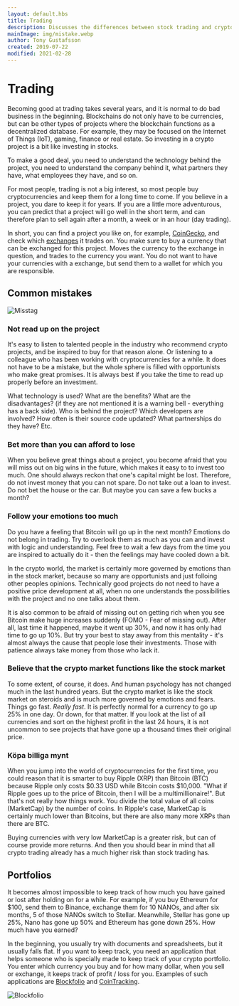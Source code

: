 ```yaml
---
layout: default.hbs
title: Trading
description: Discusses the differences between stock trading and crypto trading, what you should think about and also goes into common pitfalls for beginners.
mainImage: img/mistake.webp
author: Tony Gustafsson
created: 2019-07-22
modified: 2021-02-28
---
```


# Trading

Becoming good at trading takes several years, and it is normal to do bad business in the beginning. Blockchains do not only have to be currencies, but can be other types of projects where the blockchain functions as a decentralized database. For example, they may be focused on the Internet of Things (IoT), gaming, finance or real estate. So investing in a crypto project is a bit like investing in stocks.

To make a good deal, you need to understand the technology behind the project, you need to understand the company behind it, what partners they have, what employees they have, and so on.

For most people, trading is not a big interest, so most people buy cryptocurrencies and keep them for a long time to come. If you believe in a project, you dare to keep it for years. If you are a little more adventurous, you can predict that a project will go well in the short term, and can therefore plan to sell again after a month, a week or in an hour (day trading).

In short, you can find a project you like on, for example, [CoinGecko](https://www.coingecko.com/), and check which [exchanges](/market/exchanges.html) it trades on. You make sure to buy a currency that can be exchanged for this project. Moves the currency to the exchange in question, and trades to the currency you want. You do not want to have your currencies with a exchange, but send them to a wallet for which you are responsible.

## Common mistakes

![Misstag](/img/mistake.webp 'Misstag')

### Not read up on the project

It's easy to listen to talented people in the industry who recommend crypto projects, and be inspired to buy for that reason alone. Or listening to a colleague who has been working with cryptocurrencies for a while. It does not have to be a mistake, but the whole sphere is filled with opportunists who make great promises. It is always best if you take the time to read up properly before an investment.

What technology is used? What are the benefits? What are the disadvantages? (if they are not mentioned it is a warning bell - everything has a back side). Who is behind the project? Which developers are involved? How often is their source code updated? What partnerships do they have? Etc.

### Bet more than you can afford to lose

When you believe great things about a project, you become afraid that you will miss out on big wins in the future, which makes it easy to to invest too much. One should always reckon that one's capital might be lost. Therefore, do not invest money that you can not spare. Do not take out a loan to invest. Do not bet the house or the car. But maybe you can save a few bucks a month?

### Follow your emotions too much

Do you have a feeling that Bitcoin will go up in the next month? Emotions do not belong in trading. Try to overlook them as much as you can and invest with logic and understanding. Feel free to wait a few days from the time you are inspired to actually do it - then the feelings may have cooled down a bit.

In the crypto world, the market is certainly more governed by emotions than in the stock market, because so many are opportunists and just folloing other peoples opinions. Technically good projects do not need to have a positive price development at all, when no one understands the possibilities with the project and no one talks about them.

It is also common to be afraid of missing out on getting rich when you see Bitcoin make huge increases suddenly (FOMO - Fear of missing out). After all, last time it happened, maybe it went up 30%, and now it has only had time to go up 10%. But try your best to stay away from this mentality - it's almost always the cause that people lose their investments. Those with patience always take money from those who lack it.

### Believe that the crypto market functions like the stock market

To some extent, of course, it does. And human psychology has not changed much in the last hundred years. But the crypto market is like the stock market on steroids and is much more governed by emotions and fears. Things go fast. _Really fast_. It is perfectly normal for a currency to go up 25% in one day. Or down, for that matter. If you look at the list of all currencies and sort on the highest profit in the last 24 hours, it is not uncommon to see projects that have gone up a thousand times their original price.

### Köpa billiga mynt

When you jump into the world of cryptocurrencies for the first time, you could reason that it is smarter to buy Ripple (XRP) than Bitcoin (BTC) because Ripple only costs $0.33 USD while Bitcoin costs $10,000. "What if Ripple goes up to the price of Bitcoin, then I will be a multimillionaire!". But that's not really how things work. You divide the total value of all coins (MarketCap) by the number of coins. In Ripple's case, MarketCap is certainly much lower than Bitcoins, but there are also many more XRPs than there are BTC.

Buying currencies with very low MarketCap is a greater risk, but can of course provide more returns. And then you should bear in mind that all crypto trading already has a much higher risk than stock trading has.

## Portfolios

It becomes almost impossible to keep track of how much you have gained or lost after holding on for a while. For example, if you buy Ethereum for $100, send them to Binance, exchange them for 10 NANOs, and after six months, 5 of those NANOs switch to Stellar. Meanwhile, Stellar has gone up 25%, Nano has gone up 50% and Ethereum has gone down 25%. How much have you earned?

In the beginning, you usually try with documents and spreadsheets, but it usually falls flat. If you want to keep track, you need an application that helps someone who is specially made to keep track of your crypto portfolio. You enter which currency you buy and for how many dollar, when you sell or exchange, it keeps track of profit / loss for you. Examples of such applications are [Blockfolio](https://blockfolio.com/) and [CoinTracking](https://cointracking.info/).

![Blockfolio](/img/blockfolio.webp 'Blockfolio')
